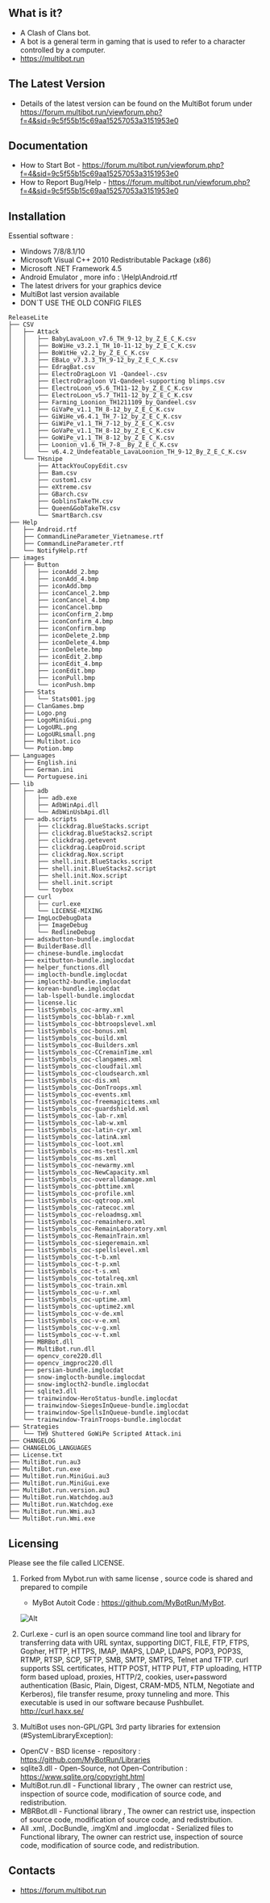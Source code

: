  What is it?
  -----------
- A Clash of Clans bot. 
- A bot is a general term in gaming that is used to refer to a character controlled by a computer.
- https://multibot.run

The Latest Version
  ------------------
- Details of the latest version can be found on the MultiBot forum under  https://forum.multibot.run/viewforum.php?f=4&sid=9c5f55b15c69aa15257053a3151953e0

Documentation
  -------------
- How to Start Bot - https://forum.multibot.run/viewforum.php?f=4&sid=9c5f55b15c69aa15257053a3151953e0
- How to Report Bug/Help - https://forum.multibot.run/viewforum.php?f=4&sid=9c5f55b15c69aa15257053a3151953e0

Installation
  ------------
Essential software :
- Windows 7/8/8.1/10
- Microsoft Visual C++ 2010 Redistributable Package (x86)
- Microsoft .NET Framework 4.5
- Android Emulator , more info : \Help\Android.rtf
- The latest drivers for your graphics device
- MultiBot last version available
- DON´T USE THE OLD CONFIG FILES

```
ReleaseLite
├── CSV
│   ├── Attack
│   │   ├── BabyLavaLoon_v7.6_TH_9-12_by_Z_E_C_K.csv
│   │   ├── BoWiHe_v3.2.1_TH_10-11-12_by_Z_E_C_K.csv
│   │   ├── BoWitHe_v2.2_by_Z_E_C_K.csv
│   │   ├── EBaLo_v7.3.3_TH_9-12_by_Z_E_C_K.csv
│   │   ├── EdragBat.csv
│   │   ├── ElectroDragLoon V1 -Qandeel-.csv
│   │   ├── ElectroDragloon V1-Qandeel-supporting blimps.csv
│   │   ├── ElectroLoon_v5.6_TH11-12_by_Z_E_C_K.csv
│   │   ├── ElectroLoon_v5.7_TH11-12_by_Z_E_C_K.csv
│   │   ├── Farming_Loonion_TH1211109_by_Qandeel.csv
│   │   ├── GiVaPe_v1.1_TH_8-12_by_Z_E_C_K.csv
│   │   ├── GiWiHe_v6.4.1_TH_7-12_by_Z_E_C_K.csv
│   │   ├── GiWiPe_v1.1_TH_7-12_by_Z_E_C_K.csv
│   │   ├── GoVaPe_v1.1_TH_8-12_by_Z_E_C_K.csv
│   │   ├── GoWiPe_v1.1_TH_8-12_by_Z_E_C_K.csv
│   │   ├── Loonion_v1.6_TH_7-8__By_Z_E_C_K.csv
│   │   └── v6.4.2_Undefeatable_LavaLoonion_TH_9-12_By_Z_E_C_K.csv
│   └── THsnipe
│       ├── AttackYouCopyEdit.csv
│       ├── Bam.csv
│       ├── custom1.csv
│       ├── eXtreme.csv
│       ├── GBarch.csv
│       ├── GoblinsTakeTH.csv
│       ├── Queen&GobTakeTH.csv
│       └── SmartBarch.csv
├── Help
│   ├── Android.rtf
│   ├── CommandLineParameter_Vietnamese.rtf
│   ├── CommandLineParameter.rtf
│   └── NotifyHelp.rtf
├── images
│   ├── Button
│   │   ├── iconAdd_2.bmp
│   │   ├── iconAdd_4.bmp
│   │   ├── iconAdd.bmp
│   │   ├── iconCancel_2.bmp
│   │   ├── iconCancel_4.bmp
│   │   ├── iconCancel.bmp
│   │   ├── iconConfirm_2.bmp
│   │   ├── iconConfirm_4.bmp
│   │   ├── iconConfirm.bmp
│   │   ├── iconDelete_2.bmp
│   │   ├── iconDelete_4.bmp
│   │   ├── iconDelete.bmp
│   │   ├── iconEdit_2.bmp
│   │   ├── iconEdit_4.bmp
│   │   ├── iconEdit.bmp
│   │   ├── iconPull.bmp
│   │   └── iconPush.bmp
│   ├── Stats
│   │   └── Stats001.jpg
│   ├── ClanGames.bmp
│   ├── Logo.png
│   ├── LogoMiniGui.png
│   ├── LogoURL.png
│   ├── LogoURLsmall.png
│   ├── Multibot.ico
│   └── Potion.bmp
├── Languages
│   ├── English.ini
│   ├── German.ini
│   └── Portuguese.ini
├── lib
│   ├── adb
│   │   ├── adb.exe
│   │   ├── AdbWinApi.dll
│   │   └── AdbWinUsbApi.dll
│   ├── adb.scripts
│   │   ├── clickdrag.BlueStacks.script
│   │   ├── clickdrag.BlueStacks2.script
│   │   ├── clickdrag.getevent
│   │   ├── clickdrag.LeapDroid.script
│   │   ├── clickdrag.Nox.script
│   │   ├── shell.init.BlueStacks.script
│   │   ├── shell.init.BlueStacks2.script
│   │   ├── shell.init.Nox.script
│   │   ├── shell.init.script
│   │   └── toybox
│   ├── curl
│   │   ├── curl.exe
│   │   └── LICENSE-MIXING
│   ├── ImgLocDebugData
│   │   ├── ImageDebug
│   │   └── RedlineDebug
│   ├── adsxbutton-bundle.imglocdat
│   ├── BuilderBase.dll
│   ├── chinese-bundle.imglocdat
│   ├── exitbutton-bundle.imglocdat
│   ├── helper_functions.dll
│   ├── imglocth-bundle.imglocdat
│   ├── imglocth2-bundle.imglocdat
│   ├── korean-bundle.imglocdat
│   ├── lab-lspell-bundle.imglocdat
│   ├── license.lic
│   ├── listSymbols_coc-army.xml
│   ├── listSymbols_coc-bblab-r.xml
│   ├── listSymbols_coc-bbtroopslevel.xml
│   ├── listSymbols_coc-bonus.xml
│   ├── listSymbols_coc-build.xml
│   ├── listSymbols_coc-Builders.xml
│   ├── listSymbols_coc-CCremainTime.xml
│   ├── listSymbols_coc-clangames.xml
│   ├── listSymbols_coc-cloudfail.xml
│   ├── listSymbols_coc-cloudsearch.xml
│   ├── listSymbols_coc-dis.xml
│   ├── listSymbols_coc-DonTroops.xml
│   ├── listSymbols_coc-events.xml
│   ├── listSymbols_coc-freemagicitems.xml
│   ├── listSymbols_coc-guardshield.xml
│   ├── listSymbols_coc-lab-r.xml
│   ├── listSymbols_coc-lab-w.xml
│   ├── listSymbols_coc-latin-cyr.xml
│   ├── listSymbols_coc-latinA.xml
│   ├── listSymbols_coc-loot.xml
│   ├── listSymbols_coc-ms-testl.xml
│   ├── listSymbols_coc-ms.xml
│   ├── listSymbols_coc-newarmy.xml
│   ├── listSymbols_coc-NewCapacity.xml
│   ├── listSymbols_coc-overalldamage.xml
│   ├── listSymbols_coc-pbttime.xml
│   ├── listSymbols_coc-profile.xml
│   ├── listSymbols_coc-qqtroop.xml
│   ├── listSymbols_coc-ratecoc.xml
│   ├── listSymbols_coc-reloadmsg.xml
│   ├── listSymbols_coc-remainhero.xml
│   ├── listSymbols_coc-RemainLaboratory.xml
│   ├── listSymbols_coc-RemainTrain.xml
│   ├── listSymbols_coc-siegeremain.xml
│   ├── listSymbols_coc-spellslevel.xml
│   ├── listSymbols_coc-t-b.xml
│   ├── listSymbols_coc-t-p.xml
│   ├── listSymbols_coc-t-s.xml
│   ├── listSymbols_coc-totalreq.xml
│   ├── listSymbols_coc-train.xml
│   ├── listSymbols_coc-u-r.xml
│   ├── listSymbols_coc-uptime.xml
│   ├── listSymbols_coc-uptime2.xml
│   ├── listSymbols_coc-v-de.xml
│   ├── listSymbols_coc-v-e.xml
│   ├── listSymbols_coc-v-g.xml
│   ├── listSymbols_coc-v-t.xml
│   ├── MBRBot.dll
│   ├── MultiBot.run.dll
│   ├── opencv_core220.dll
│   ├── opencv_imgproc220.dll
│   ├── persian-bundle.imglocdat
│   ├── snow-imglocth-bundle.imglocdat
│   ├── snow-imglocth2-bundle.imglocdat
│   ├── sqlite3.dll
│   ├── trainwindow-HeroStatus-bundle.imglocdat
│   ├── trainwindow-SiegesInQueue-bundle.imglocdat
│   ├── trainwindow-SpellsInQueue-bundle.imglocdat
│   └── trainwindow-TrainTroops-bundle.imglocdat
├── Strategies
│   └── TH9 Shuttered GoWiPe Scripted Attack.ini
├── CHANGELOG
├── CHANGELOG_LANGUAGES
├── License.txt
├── MultiBot.run.au3
├── MultiBot.run.exe
├── MultiBot.run.MiniGui.au3
├── MultiBot.run.MiniGui.exe
├── MultiBot.run.version.au3
├── MultiBot.run.Watchdog.au3
├── MultiBot.run.Watchdog.exe
├── MultiBot.run.Wmi.au3
└── MultiBot.run.Wmi.exe
```

Licensing
  ---------
Please see the file called LICENSE.
1. Forked from Mybot.run with same license , source code is shared and prepared to compile
   * MyBot Autoit Code : https://github.com/MyBotRun/MyBot.

    ![Alt](https://mybot.run/forums/uploads/monthly_2018_08/mybotlogofixed.png.6cbb7380d0a5cc47527d8b8bdce0d2fd.png)

1. Curl.exe - curl is an open source command line tool and library for transferring data with URL syntax, supporting DICT, FILE, FTP, FTPS, Gopher, HTTP, HTTPS, IMAP, IMAPS, LDAP, LDAPS, POP3, POP3S, RTMP, RTSP, SCP, SFTP, SMB, SMTP, SMTPS, Telnet and TFTP. curl supports SSL certificates, HTTP POST, HTTP PUT, FTP uploading, HTTP form based upload, proxies, HTTP/2, cookies, user+password authentication (Basic, Plain, Digest, CRAM-MD5, NTLM, Negotiate and Kerberos), file transfer resume, proxy tunneling and more. This executable is used in our software because Pushbullet.
  http://curl.haxx.se/

3. MultiBot uses non-GPL/GPL 3rd party libraries for extension (#SystemLibraryException): 
  * OpenCV - BSD license - repository : https://github.com/MyBotRun/Libraries
  * sqlite3.dll - Open-Source, not Open-Contribution : https://www.sqlite.org/copyright.html
  * MultiBot.run.dll - Functional library , The owner can restrict use, inspection of source code, modification of source code, and redistribution.
  * MBRBot.dll - Functional library , The owner can restrict use, inspection of source code, modification of source code, and redistribution.
  * All .xml, .DocBundle, .imgXml and .imglocdat - Serialized files to Functional library, The owner can restrict use, inspection of source code, modification of source code, and redistribution.


Contacts
  --------
- https://forum.multibot.run 
